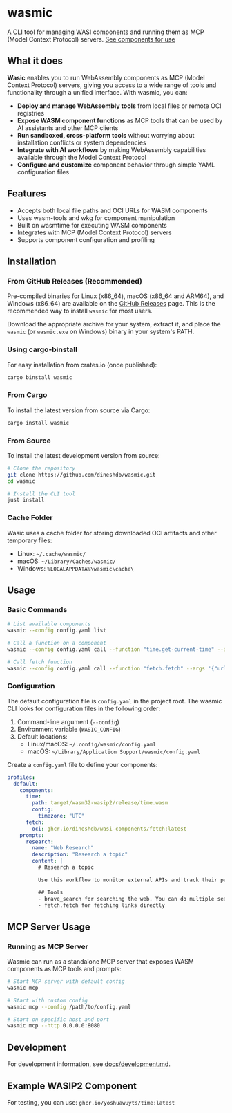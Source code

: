 # wasmic

A CLI tool for managing WASI components and running them as MCP (Model Context
Protocol) servers.
[See components for use](https://github.com/dineshdb/wasi-components/)

## What it does

**Wasic** enables you to run WebAssembly components as MCP (Model Context
Protocol) servers, giving you access to a wide range of tools and functionality
through a unified interface. With wasmic, you can:

- **Deploy and manage WebAssembly tools** from local files or remote OCI
  registries
- **Expose WASM component functions** as MCP tools that can be used by AI
  assistants and other MCP clients
- **Run sandboxed, cross-platform tools** without worrying about installation
  conflicts or system dependencies
- **Integrate with AI workflows** by making WebAssembly capabilities available
  through the Model Context Protocol
- **Configure and customize** component behavior through simple YAML
  configuration files

## Features

- Accepts both local file paths and OCI URLs for WASM components
- Uses wasm-tools and wkg for component manipulation
- Built on wasmtime for executing WASM components
- Integrates with MCP (Model Context Protocol) servers
- Supports component configuration and profiling

## Installation

### From GitHub Releases (Recommended)

Pre-compiled binaries for Linux (x86_64), macOS (x86_64 and ARM64), and Windows
(x86_64) are available on the
[GitHub Releases](https://github.com/dineshdb/wasmic/releases) page. This is the
recommended way to install `wasmic` for most users.

Download the appropriate archive for your system, extract it, and place the
`wasmic` (or `wasmic.exe` on Windows) binary in your system's PATH.

### Using cargo-binstall

For easy installation from crates.io (once published):

```bash
cargo binstall wasmic
```

### From Cargo

To install the latest version from source via Cargo:

```bash
cargo install wasmic
```

### From Source

To install the latest development version from source:

```bash
# Clone the repository
git clone https://github.com/dineshdb/wasmic.git
cd wasmic

# Install the CLI tool
just install
```

### Cache Folder

Wasic uses a cache folder for storing downloaded OCI artifacts and other
temporary files:

- Linux: `~/.cache/wasmic/`
- macOS: `~/Library/Caches/wasmic/`
- Windows: `%LOCALAPPDATA%\wasmic\cache\`

## Usage

### Basic Commands

```bash
# List available components
wasmic --config config.yaml list

# Call a function on a component
wasmic --config config.yaml call --function "time.get-current-time" --args "{}"

# Call fetch function
wasmic --config config.yaml call --function "fetch.fetch" --args '{"url":"https://httpbin.org/get"}'
```

### Configuration

The default configuration file is `config.yaml` in the project root. The wasmic
CLI looks for configuration files in the following order:

1. Command-line argument (`--config`)
2. Environment variable (`WASIC_CONFIG`)
3. Default locations:
   - Linux/macOS: `~/.config/wasmic/config.yaml`
   - macOS: `~/Library/Application Support/wasmic/config.yaml`

Create a `config.yaml` file to define your components:

```yaml
profiles:
  default:
    components:
      time:
        path: target/wasm32-wasip2/release/time.wasm
        config:
          timezone: "UTC"
      fetch:
        oci: ghcr.io/dineshdb/wasi-components/fetch:latest
    prompts:
      research:
        name: "Web Research"
        description: "Research a topic"
        content: |
          # Research a topic

          Use this workflow to monitor external APIs and track their performance:

          ## Tools
          - brave_search for searching the web. You can do multiple searches on a topic before responding
          - fetch.fetch for fetching links directly
```

## MCP Server Usage

### Running as MCP Server

Wasmic can run as a standalone MCP server that exposes WASM components as MCP
tools and prompts:

```bash
# Start MCP server with default config
wasmic mcp

# Start with custom config
wasmic mcp --config /path/to/config.yaml

# Start on specific host and port
wasmic mcp --http 0.0.0.0:8080
```

## Development

For development information, see [docs/development.md](docs/development.md).

## Example WASIP2 Component

For testing, you can use: `ghcr.io/yoshuawuyts/time:latest`
